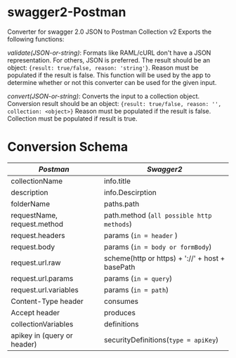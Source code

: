 # swagger2-Postman
Converter for swagger 2.0 JSON to Postman Collection v2
Exports the following functions:

*<ValidationResult> validate(JSON-or-string)*: Formats like RAML/cURL don't have a JSON representation. For others, JSON is preferred. The result should be an object: `{result: true/false, reason: 'string'}`. Reason must be populated if the result is false. This function will be used by the app to determine whether or not this converter can be used for the given input.

*<Conversion result> convert(JSON-or-string)*: Converts the input to a collection object. Conversion result should be an object: `{result: true/false, reason: '', collection: <object>}` Reason must be populated if the result is false. Collection must be populated if result is true.

# Conversion Schema
| *Postman* | *Swagger2* |
| --- | --- |
| collectionName | info.title |
| description | info.Descirption |
| folderName | paths.path |
| requestName, request.method | path.method (`all possible http methods`) |
| request.headers | params (`in = header` ) |
| request.body | params (`in = body or formBody`) |
| request.url.raw | scheme(http or https) + '://' + host + basePath |
| request.url.params | params (`in = query`)|
| request.url.variables | params (`in = path`) |
| Content-Type header | consumes |
| Accept header | produces |
| collectionVariables | definitions |
| apikey in (query or header) | securityDefinitions(`type = apiKey`) |